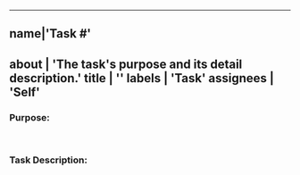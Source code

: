 ---------------------------------------------------------
name|'Task #'
---------------------------------------------------------
about | 'The task's purpose and its detail description.'
title | ''
labels | 'Task'
assignees | 'Self'
---------------------------------------------------------

### Purpose: 

<br />

### Task Description:
